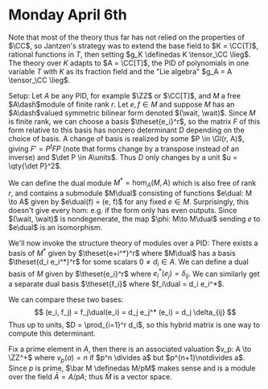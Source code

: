 # Monday April 6th

Note that most of the theory thus far has not relied on the properties of $\CC$, so Jantzen's strategy was to extend the base field to $K = \CC(T)$, rational functions in $T$, then setting $g_K \definedas K \tensor_\CC \lieg$.
The theory over $K$ adapts to $A = \CC[T]$, the PID of polynomials in one variable $T$ with $K$ as its fraction field and the "Lie algebra" $g_A = A \tensor_\CC \lieg$.

Setup:
Let $A$ be any PID, for example $\ZZ$ or $\CC[T]$, and $M$ a free $A\dash$module of finite rank $r$.
Let $e, f\in M$ and suppose $M$ has an $A\dash$valued symmetric bilinear form denoted $(\wait, \wait)$.
Since $M$ is finite rank, we can choose a basis $\theset{e_i}^r$, so the matrix $F$ of this form relative to this basis has nonzero determinant $D$ depending on the choice of basis.
A change of basis is realized by some $P \in \Gl(r, A)$, giving $F' = P^t F P$ (note that forms change by a transpose instead of an inverse) and $\det P \in A\units$.
Thus $D$ only changes by a unit $u = \qty{\det P}^2$.

We can define the dual module $M^* = \hom_A(M, A)$ which is also free of rank $r$, and contains a submodule $M\dual$ consisting of functions $e\dual: M \to A$ given by $e\dual(f) = (e, f)$ for any fixed $e\in M$.
Surprisingly, this doesn't give every hom: e.g. if the form only has even outputs.
Since $(\wait, \wait)$ is nondegenerate, the map $\phi: M\to M\dual$ sending $e$ to $e\dual$ is an isomorphism.

We'll now invoke the structure theory of modules over a PID: There exists a basis of $M^*$ given by $\theset{e+i^*}^r$ where $M\dual$ has a basis $\theset{d_i e_i^*}^r$ for some scalars $0\neq d_i \in A$.
We can define a dual basis of $M$ given by $\theset{e_i}^r$ where $e_i^*(e_j) = \delta_{ij}$.
We can similarly get a separate dual basis $\theset{f_i}$ where $f_i\dual = d_i e_i^*$.

We can compare these two bases:
$$
(e_i, f_j) = f_j\dual(e_i) = d_j e_j^* (e_i) = d_j \delta_{ij}
$$
Thus up to units, $D = \prod_{i=1}^r d_i$, so this hybrid matrix is one way to compute this determinant.

Fix a prime element in $A$, then there is an associated valuation $v_p: A \to \ZZ^+$ where $v_p(a) = n$ if $p^n \divides a$ but $p^{n+1}\notdivides a$.
Since $p$ is prime, $\bar M \definedas M/pM$ makes sense and is a module over the field $\bar A = A/pA$; thus $\bar M$ is a vector space.

